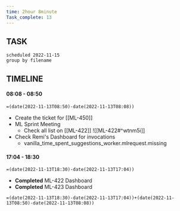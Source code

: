```yaml
---
time: 2hour 8minute
Task_complete: 13
---
```

## TASK
```tasks
scheduled 2022-11-15
group by filename
```
## TIMELINE
#### 08:08 - 08:50
`=(date(2022-11-13T08:50)-date(2022-11-13T08:08))`
- Create the ticket for [[ML-450]]
- ML Sprint Meeting
	- Check all list on [[ML-422]]
![[ML-422#^wtnm5i]]
- Check Remi's Dashboard for invocations
	- vanilla_time_spent_suggestions_worker.mlrequest.missing
#### 17:04 - 18:30
`=(date(2022-11-13T18:30)-date(2022-11-13T17:04))`
- **Completed** ML-422 Dashboard
- **Completed** ML-423 Dashboard

`=(date(2022-11-13T18:30)-date(2022-11-13T17:04))+(date(2022-11-13T08:50)-date(2022-11-13T08:08))`
